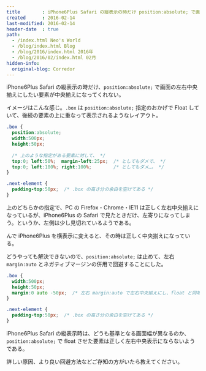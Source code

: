 ```yaml
---
title        : iPhone6Plus Safari の縦表示の時だけ position:absolute; で画面の左右中央揃えにならない
created      : 2016-02-14
last-modified: 2016-02-14
header-date  : true
path:
  - /index.html Neo's World
  - /blog/index.html Blog
  - /blog/2016/index.html 2016年
  - /blog/2016/02/index.html 02月
hidden-info:
  original-blog: Corredor
---
```


iPhone6Plus Safari の縦表示の時だけ、`position:absolute;` で画面の左右中央揃えにしたい要素が中央揃えになってくれない。

イメージはこんな感じ。`.box` は `position:absolute;` 指定のおかげで Float していて、後続の要素の上に重なって表示されるようなレイアウト。

```css
.box {
  position:absolute;
  width:500px;
  height:50px;
  
  /* 上のような指定がある要素に対して、 */
  top:0; left:50%;  margin-left:25px;  /* としてもダメで、 */
  top:0; left:100%; right:100%;        /* としてもダメ…。 */
}

.next-element {
  padding-top:50px;  /* .box の高さ分の余白を空けてある */
}
```

上のどちらかの指定で、PC の Firefox・Chrome・IE11 は正しく左右中央揃えになっているが、iPhone6Plus の Safari で見たときだけ、左寄りになってしまう。というか、左側は少し見切れているようである。

んで iPhone6Plus を横表示に変えると、その時は正しく中央揃えになっている。

どうやっても解決できないので、`position:absolute;` は止めて、左右 `margin:auto` とネガティブマージンの併用で回避することにした。

```css
.box {
  width:500px;
  height:50px;
  margin:0 auto -50px;  /* 左右 margin:auto で左右中央揃えにし、float と同等の表示にさせるため要素の高さ分のネガティブマージンして後続要素を下に敷かせる */
}

.next-element {
  padding-top:50px;  /* .box の高さ分の余白を空けてある */
}
```

iPhone6Plus Safari の縦表示時は、どうも基準となる画面幅が異なるのか、`position:absolute;` で float させた要素は正しく左右中央表示にならないようである。

詳しい原因、より良い回避方法などご存知の方がいたら教えてください。
